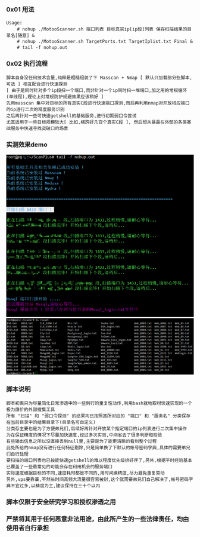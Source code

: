 ### 0x01 用法
```
Usage:
    # nohup ./MotooScanner.sh 端口列表 目标真实ip[ip段]列表 保存扫描结果的目录名[随意] &
    # nohup ./MotooScanner.sh TargetPorts.txt TargetIplist.txt Final &
    # tail -f nohup.out
```

### 0x02 执行流程
```
脚本自身没任何技术含量,纯粹是粗糙组装了下 Masscan + Nmap [ 默认只加载部分些脚本,可选 ] 相互配合进行快速探测 
[ 由于是同时针对多个ip段扫一个端口,而非针对一个ip同时扫一堆端口,加之用的常规循环(单线程),理论上对常规防护规避效果应该稍好 ]
先用masscan 集中对目标的所有真实C段进行快速端口探测,而后再利用nmap对开放相应端口的ip进行二次的精度服务识别
之后再针对一些可快速getshell的基础服务,进行初期弱口令尝试
尤其适用于一些目标规模较大[ 比如,横跨好几百个真实C段 ], 然后想从暴露在外部的各类基础服务中快速寻找突破口的场景
```

### 实测效果demo
![demo](ScanPlus.png)
![demo](scanstatus1.png)


### 脚本说明
```
脚本初衷只为尽量简化日常渗透中的一些例行的重复性动作,利用bash就地取材快速实现的一个极为廉价的外部搜集工具
所有 "扫描" 和 "弱口令探测" 的结果均已按照其所对应的 "端口" 和 "服务名" 分类保存在当前目录中的结果目录下(目录名可自定义)
分类存主要也是为了方便弟兄们,后续好再针对开放某个指定端口的ip列表进行二次集中操作
为在保证精度的情况下尽量加快速度,经过多次实测,中间省去了很多判断和校验
有些输出信息之所以没直接丢到null里,主要是为了能更清晰的看到整个过程
此处所给的nmap没有进行任何特征剔除,只是简单换了下默认的帐号密码字典,具体的需要弟兄们自行处理
要扫描的端口列表也已按能快速getshell的难以程度优先级排好序了,另外,根据平时经验基本已覆盖了一些最常见的可能会存在利用机会的服务端口
实际速度根据目标的不同,速度耗时都是不同的,用时间换精度,尽力避免重复劳动
另外,vps要靠谱,不然长时间高频大流量很容易被封,这个就需要弟兄们自己解决了,帐号密码字典不宜过多,以精度为主,建议保持在三十个以内
```


### 脚本仅限于安全研究学习和授权渗透之用
### 严禁将其用于任何恶意非法用途，由此所产生的一些法律责任，均由使用者自行承担
